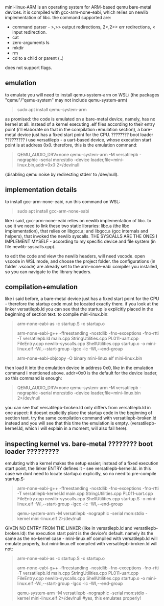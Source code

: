 mini-linux-ARM is an operating system for ARM-based qemu bare-metal devices. it is compiled with gcc-arm-none-eabi, which relies on newlib implementation of libc. the command supported are:

* command parser - >,>> output redirections, 2>,2>> err redirections, < input redirection.
* cat
* zero-arguments ls
* mkdir
* rm
* cd to a child or parent (..)

does not support flags.

## emulation
to emulate you will need to install qemu-system-arm on WSL: (the packages "qemu"/"qemu-system" may not include qemu-system-arm)

> sudo apt install qemu-system-arm 

as promised: the code is emulated on a bare-metal device, namely, has no kernel at all. 
instead of a kernel executing .elf files according to their entry point (i'll elaborate on that in the compilation+emulation section), a bare-metal device just has a fixed start point for the CPU. ???????? boot loader ?????????
i use versatilepb - a uart-based device, whose execution start point is at address 0x0. therefore, this is the emulation command:

> QEMU_AUDIO_DRV=none qemu-system-arm -M versatilepb -nographic -serial mon:stdio -device loader,file=mini-linux.bin,addr=0x0 2>/dev/null

(disabling qemu noise by redirecting stderr to /dev/null).

## implementation details

to install gcc-arm-none-eabi, run this command on WSL:

> sudo apt install gcc-arm-none-eabi

like i said, gcc-arm-none-eabi relies on newlib implementation of libc. to use it we need to link these two static libraries: libc.a (the libc implementation), that relies on libgcc.a; and libgcc.a (gcc internals and helpers), that invoked the newlib syscalls. THE SYSCALLS ARE THE ONES I IMPLEMENT MYSELF - according to my specific device and file system (in file newlib-syscalls.cpp).

to edit the code and view the newlib headers, will need vscode. open vscode in WSL mode, and choose the project folder. the configurations (in folder .vscode) are already set to the arm-none-eabi compiler you installed, so you can navigate to the library headers.

## compilation+emulation
like i said before, a bare-metal device just has a fixed start point for the CPU - therefore the startup code must be located exactly there. if you look at the linker versatilepb.ld you can see that the startup is explicitly placed in the beginning of section text.
to compile mini-linux.bin:

> arm-none-eabi-as -c startup.S -o startup.o
> 
> arm-none-eabi-g++ -ffreestanding -nostdlib -fno-exceptions -fno-rtti -T versatilepb.ld main.cpp StringUtilities.cpp PL011-uart.cpp FileEntry.cpp newlib-syscalls.cpp ShellUtilities.cpp startup.o -o mini-linux.elf -Wl,--start-group -lgcc -lc -Wl,--end-group
> 
> arm-none-eabi-objcopy -O binary mini-linux.elf mini-linux.bin

then load it into the emulation device in address 0x0, like in the emulation command i mentioned above. addr=0x0 is the default for the device loader, so this command is enough:

> QEMU_AUDIO_DRV=none qemu-system-arm -M versatilepb -nographic -serial mon:stdio -device loader,file=mini-linux.bin 2>/dev/null

you can see that versatilepb-broken.ld only differs from versatilepb.ld in one aspect: it doesnt explicitly place the startup code in the beginning of section text. try the same compilation command with versatilepb-broken.ld instead and you will see that this time the emulation is empty. (versatilepb-kernel.ld, which i will explain in a moment, will also fail here).

## inspecting kernel vs. bare-metal ???????? boot loader ?????????
emulating with a kernel makes the setup easier; instead of a fixed execution start point, the linker ENTRY defines it - see versatilepb-kernel.ld. in this case we dont need to locate startup.o explicitly, so no need to pre-compile startup.S:

> arm-none-eabi-g++ -ffreestanding -nostdlib -fno-exceptions -fno-rtti -T versatilepb-kernel.ld main.cpp StringUtilities.cpp PL011-uart.cpp FileEntry.cpp newlib-syscalls.cpp ShellUtilities.cpp startup.S -o mini-linux.elf -Wl,--start-group -lgcc -lc -Wl,--end-group
>
> qemu-system-arm -M versatilepb -nographic -serial mon:stdio -kernel mini-linux.elf 2>/dev/null




GIVEN NO ENTRY FROM THE LINKER (like in versatilepb.ld and versatilepb-broken.ld): the execution start point is the device's default. namely its the same as the no-kernel case - mini-linux.elf compiled with versatilepb.ld will emulate properly, but mini-linux.elf compiled with versatilepb-broken.ld will not:

> arm-none-eabi-as -c startup.S -o startup.o
> 
> arm-none-eabi-g++ -ffreestanding -nostdlib -fno-exceptions -fno-rtti -T versatilepb.ld main.cpp StringUtilities.cpp PL011-uart.cpp FileEntry.cpp newlib-syscalls.cpp ShellUtilities.cpp startup.o -o mini-linux.elf -Wl,--start-group -lgcc -lc -Wl,--end-group
> 
> qemu-system-arm -M versatilepb -nographic -serial mon:stdio -kernel mini-linux.elf 2>/dev/null                 #yes, this emulates properly!
